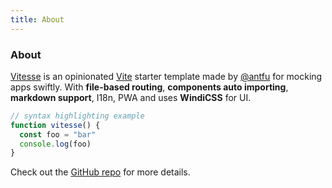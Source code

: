 ```yaml
---
title: About
---
```


<div class="text-center">
  <!-- You can use Vue components inside markdown -->
  <carbon-dicom-overlay class="text-4xl -mb-6 m-auto"></carbon-dicom-overlay>
  <h3>About</h3>
</div>

[Vitesse](https://github.com/antfu/vitesse) is an opinionated [Vite](https://github.com/vitejs/vite) starter template made by [@antfu](https://github.com/antfu) for mocking apps swiftly. With **file-based routing**, **components auto importing**, **markdown support**, I18n, PWA and uses **WindiCSS** for UI.

```js
// syntax highlighting example
function vitesse() {
  const foo = "bar"
  console.log(foo)
}
```

Check out the [GitHub repo](https://github.com/antfu/vitesse) for more details.
